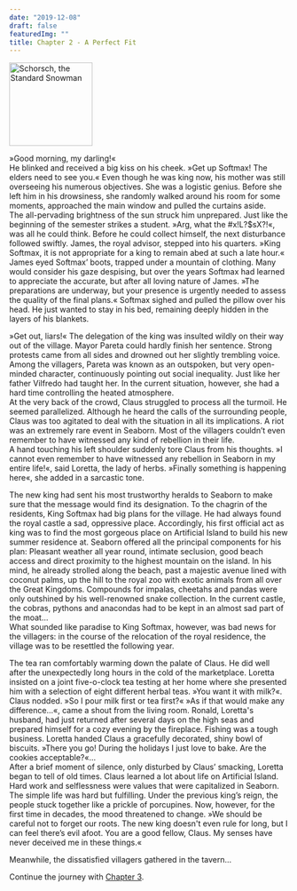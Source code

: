 ```yaml
---
date: "2019-12-08"
draft: false
featuredImg: ""
title: Chapter 2 - A Perfect Fit
---
```


<img src="/img/Schneemann.png" alt="Schorsch, the Standard Snowman" style="height:150px"/>

»Good morning, my darling!«  
He blinked and received a big kiss on his cheek. »Get up Softmax! The elders need to see you.« Even though he was king now, his mother was still overseeing his numerous objectives. She was a logistic genius. Before she left him in his drowsiness, she randomly walked around his room for some moments, approached the main window and pulled the curtains aside.  
The all-pervading brightness of the sun struck him unprepared. Just like the beginning of the semester strikes a student. »Arg, what the #x!L?$sX?!«, was all he could think. Before he could collect himself, the next disturbance followed swiftly. James, the royal advisor, stepped into his quarters. »King Softmax, it is not appropriate for a king to remain abed at such a late hour.« James eyed Softmax’ boots, trapped under a mountain of clothing. Many would consider his gaze despising, but over the years Softmax had learned to appreciate the accurate, but after all loving nature of James. »The preparations are underway, but your presence is urgently needed to assess the quality of the final plans.« Softmax sighed and pulled the pillow over his head. He just wanted to stay in his bed, remaining deeply hidden in the layers of his blankets.

»Get out, liars!« The delegation of the king was insulted wildly on their way out of the village. Mayor Pareta could hardly finish her sentence. Strong protests came from all sides and drowned out her slightly trembling voice. Among the villagers, Pareta was known as an outspoken, but very open-minded character, continuously pointing out social inequality. Just like her father Vilfredo had taught her. In the current situation, however, she had a hard time controlling the heated atmosphere.  
At the very back of the crowd, Claus struggled to process all the turmoil. He seemed parallelized. Although he heard the calls of the surrounding people, Claus was too agitated to deal with the situation in all its implications. A riot was an extremely rare event in Seaborn. Most of the villagers couldn’t even remember to have witnessed any kind of rebellion in their life.  
A hand touching his left shoulder suddenly tore Claus from his thoughts. »I cannot even remember to have witnessed any rebellion in Seaborn in my entire life!«, said Loretta, the lady of herbs. »Finally something is happening here«, she added in a sarcastic tone.

The new king had sent his most trustworthy heralds to Seaborn to make sure that the message would find its designation. To the chagrin of the residents, King Softmax had big plans for the village. He had always found the royal castle a sad, oppressive place. Accordingly, his first official act as king was to find the most gorgeous place on Artificial Island to build his new summer residence at. Seaborn offered all the principal components for his plan: Pleasant weather all year round, intimate seclusion, good beach access and direct proximity to the highest mountain on the island. In his mind, he already strolled along the beach, past a majestic avenue lined with coconut palms, up the hill to the royal zoo with exotic animals from all over the Great Kingdoms. Compounds for impalas, cheetahs and pandas were only outshined by his well-renowned snake collection. In the current castle, the cobras, pythons and anacondas had to be kept in an almost sad part of the moat…  
What sounded like paradise to King Softmax, however, was bad news for the villagers: in the course of the relocation of the royal residence, the village was to be resettled the following year.

The tea ran comfortably warming down the palate of Claus. He did well after the unexpectedly long hours in the cold of the marketplace. Loretta insisted on a joint five-o-clock tea testing at her home where she presented him with a selection of eight different herbal teas. »You want it with milk?«. Claus nodded. »So I pour milk first or tea first?« »As if that would make any difference...«, came a shout from the living room. Ronald, Loretta's husband, had just returned after several days on the high seas and prepared himself for a cozy evening by the fireplace. Fishing was a tough business. Loretta handed Claus a gracefully decorated, shiny bowl of biscuits. »There you go! During the holidays I just love to bake. Are the cookies acceptable?«...  
After a brief moment of silence, only disturbed by Claus’ smacking, Loretta began to tell of old times. Claus learned a lot about life on Artificial Island. Hard work and selflessness were values that were capitalized in Seaborn. The simple life was hard but fulfilling. Under the previous king’s reign, the people stuck together like a prickle of porcupines. Now, however, for the first time in decades, the mood threatened to change. »We should be careful not to forget our roots. The new king doesn't even rule for long, but I can feel there’s evil afoot. You are a good fellow, Claus. My senses have never deceived me in these things.«

Meanwhile, the dissatisfied villagers gathered in the tavern...


Continue the journey with <a href="https://merry-crispmas.netlify.com/chapters/chapter3/">Chapter 3</a>.

